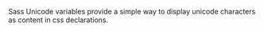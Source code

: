 Sass Unicode variables provide a simple way to display unicode characters as content in css declarations.
